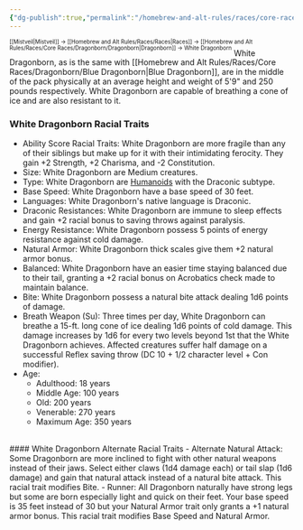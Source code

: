 ```yaml
---
{"dg-publish":true,"permalink":"/homebrew-and-alt-rules/races/core-races/dragonborn/white-dragonborn/"}
---
```


<sup><sup>[[Mistveil\|Mistveil]] → [[Homebrew and Alt Rules/Races/Races\|Races]] → [[Homebrew and Alt Rules/Races/Core Races/Dragonborn/Dragonborn\|Dragonborn]] → White Dragonborn</sup></sup>
White Dragonborn, as is the same with [[Homebrew and Alt Rules/Races/Core Races/Dragonborn/Blue Dragonborn\|Blue Dragonborn]], are in the middle of the pack physically at an average height and weight of 5'9" and 250 pounds respectively. White Dragonborn are capable of breathing a cone of ice and are also resistant to it. 
<br>
### White Dragonborn Racial Traits
- Ability Score Racial Traits: White Dragonborn are more fragile than any of their siblings but make up for it with their intimidating ferocity. They gain +2 Strength, +2 Charisma, and -2 Constitution.
- Size: White Dragonborn are Medium creatures.
- Type: White Dragonborn are [Humanoids](http://www.d20pfsrd.com/bestiary/rules-for-monsters/creature-types#TOC-Humanoid) with the Draconic subtype.
- Base Speed: White Dragonborn have a base speed of 30 feet.
- Languages: White Dragonborn's native language is Draconic.
- Draconic Resistances: White Dragonborn are immune to sleep effects and gain +2 racial bonus to saving throws against paralysis.
- Energy Resistance: White Dragonborn possess 5 points of energy resistance against cold damage.
- Natural Armor: White Dragonborn thick scales give them +2 natural armor bonus.
- Balanced: White Dragonborn have an easier time staying balanced due to their tail, granting a +2 racial bonus on Acrobatics check made to maintain balance.
- Bite: White Dragonborn possess a natural bite attack dealing 1d6 points of damage.
- Breath Weapon (Su): Three times per day, White Dragonborn can breathe a 15-ft. long cone of ice dealing 1d6 points of cold damage. This damage increases by 1d6 for every two levels beyond 1st that the White Dragonborn achieves. Affected creatures suffer half damage on a successful Reflex saving throw (DC 10 + 1/2 character level + Con modifier).
- Age:
    - Adulthood: 18 years
    - Middle Age: 100 years
    - Old: 200 years
    - Venerable: 270 years
    - Maximum Age: 350 years
<br>
#### White Dragonborn Alternate Racial Traits
- Alternate Natural Attack: Some Dragonborn are more inclined to fight with other natural weapons instead of their jaws. Select either claws (1d4 damage each) or tail slap (1d6 damage) and gain that natural attack instead of a natural bite attack. This racial trait modifies Bite.
- Runner: All Dragonborn naturally have strong legs but some are born especially light and quick on their feet. Your base speed is 35 feet instead of 30 but your Natural Armor trait only grants a +1 natural armor bonus. This racial trait modifies Base Speed and Natural Armor. 
